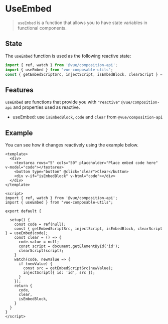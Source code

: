 # UseEmbed
> `useEmbed` is a function that allows you to have state variables in functional components.

## State

The `useEmbed` function is used as the following reactive state:

```js
import { ref, watch } from '@vue/composition-api';
import { useEmbed } from "vue-composable-utils";
const { getEmbedScriptSrc, injectScript, isEmbedBlock, clearScript } = useEmbed(code);
```


## Features

`useEmbed` are functions that provide you with `"reactive"` `@vue/composition-api` and properties used as reactive.

- useEmbed: use `isEmbedBlock`, `code`  and `clear` from `@vue/composition-api`

## Example

You can see how it changes reactively using the example below.

```vue
<template>
  <div>
    <textarea rows="5" cols="50" placeholder="Place embed code here" v-model="code"></textarea>
    <button type="button" @click="clear">Clear</button>
    <div v-if="isEmbedBlock" v-html="code"></div>
  </div>
</template>

<script>
import { ref, watch } from '@vue/composition-api';
import { useEmbed } from "vue-composable-utils";

export default {

  setup() {
    const code = ref(null);
    const { getEmbedScriptSrc, injectScript, isEmbedBlock, clearScript } = useEmbed(code);
    const clear = () => {
      code.value = null;
      const script = document.getElementById('id');
      clearScript(script);
    }
    watch(code, newValue => {
      if (newValue) {
        const src = getEmbedScriptSrc(newValue);
        injectScript({ id: 'id', src });
      }
    });
    return {
      code,
      clear,
      isEmbedBlock,
    }
  }
}
</script>
```
<ToggleDarkMode/>
